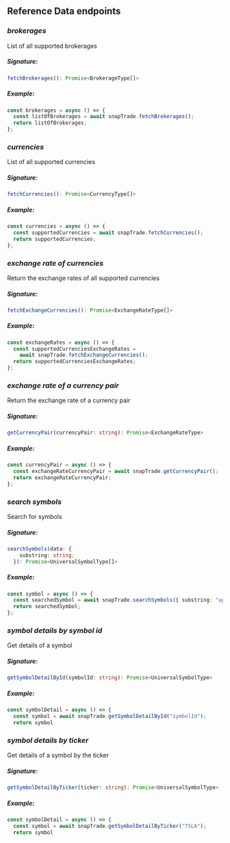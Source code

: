 ## Reference Data endpoints

### _brokerages_

List of all supported brokerages

##### Signature:

```typescript
fetchBrokerages(): Promise<BrokerageType[]>
```

##### Example:

```typescript
const brokerages = async () => {
  const listOfBrokerages = await snapTrade.fetchBrokerages();
  return listOfBrokerages;
};
```

### _currencies_

List of all supported currencies

##### Signature:

```typescript
fetchCurrencies(): Promise<CurrencyType[]>
```

##### Example:

```typescript
const currencies = async () => {
  const supportedCurrencies = await snapTrade.fetchCurrencies();
  return supportedCurrencies;
};
```

### _exchange rate of currencies_

Return the exchange rates of all supported currencies

##### Signature:

```typescript
fetchExchangeCurrencies(): Promise<ExchangeRateType[]>
```

##### Example:

```typescript
const exchangeRates = async () => {
  const supportedCurrenciesExchangeRates =
    await snapTrade.fetchExchangeCurrencies();
  return supportedCurrenciesExchangeRates;
};
```

### _exchange rate of a currency pair_

Return the exchange rate of a currency pair

##### Signature:

```typescript
getCurrencyPair(currencyPair: string): Promise<ExchangeRateType>
```

##### Example:

```typescript
const currencyPair = async () => {
  const exchangeRateCurrencyPair = await snapTrade.getCurrencyPair();
  return exchangeRateCurrencyPair;
};
```

### _search symbols_

Search for symbols

##### Signature:

```typescript
searchSymbols(data: {
    substring: string;
  }): Promise<UniversalSymbolType[]>
```

##### Example:

```typescript
const symbol = async () => {
  const searchedSymbol = await snapTrade.searchSymbols({ substring: "apple" });
  return searchedSymbol;
};
```

### _symbol details by symbol id_

Get details of a symbol

##### Signature:

```typescript
getSymbolDetailById(symbolId: string): Promise<UniversalSymbolType>
```

##### Example:

```typescript
const symbolDetail = async () => {
  const symbol = await snapTrade.getSymbolDetailById("symbolId");
  return symbol
```

### _symbol details by ticker_

Get details of a symbol by the ticker

##### Signature:

```typescript
getSymbolDetailByTicker(ticker: string): Promise<UniversalSymbolType>
```

##### Example:

```typescript
const symbolDetail = async () => {
  const symbol = await snapTrade.getSymbolDetailByTicker("TSLA");
  return symbol
```
